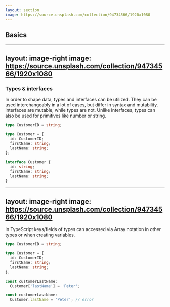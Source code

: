```yaml
---
layout: section
image: https://source.unsplash.com/collection/94734566/1920x1080
---
```


## Basics

---
layout: image-right
image: https://source.unsplash.com/collection/94734566/1920x1080
---

### Types & interfaces

In order to shape data, types and interfaces can be utilized. They can be used interchangeably in a lot of cases, but differ in syntax and mutability.
interfaces are mutable, while types are not. Unlike interfaces, types can also be used for primitives like number or string.

```ts
type CustomerID = string;

type Customer = {
  id: CustomerID;
  firstName: string;
  lastName: string;
};

interface Customer {
  id: string;
  firstName: string;
  lastName: string;
}
```

---
layout: image-right
image: https://source.unsplash.com/collection/94734566/1920x1080
---

In TypeScript keys/fields of types can accessed via Array notation in other types or when creating variables.

```ts
type CustomerID = string;

type Customer = {
  id: CustomerID;
  firstName: string;
  lastName: string;
};

const customerLastName:
  Customer['lastName'] = 'Peter';

const customerLastName:
  Customer.lastName = 'Peter'; // error
```
